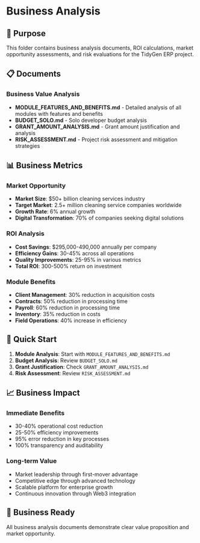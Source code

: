 # Business Analysis

## 💼 **Purpose**

This folder contains business analysis documents, ROI calculations, market opportunity assessments, and risk evaluations for the TidyGen ERP project.

## 📋 **Documents**

### **Business Value Analysis**
- **MODULE_FEATURES_AND_BENEFITS.md** - Detailed analysis of all modules with features and benefits
- **BUDGET_SOLO.md** - Solo developer budget analysis
- **GRANT_AMOUNT_ANALYSIS.md** - Grant amount justification and analysis
- **RISK_ASSESSMENT.md** - Project risk assessment and mitigation strategies

## 📊 **Business Metrics**

### **Market Opportunity**
- **Market Size**: $50+ billion cleaning services industry
- **Target Market**: 2.5+ million cleaning service companies worldwide
- **Growth Rate**: 6% annual growth
- **Digital Transformation**: 70% of companies seeking digital solutions

### **ROI Analysis**
- **Cost Savings**: $295,000-490,000 annually per company
- **Efficiency Gains**: 30-45% across all operations
- **Quality Improvements**: 25-95% in various metrics
- **Total ROI**: 300-500% return on investment

### **Module Benefits**
- **Client Management**: 30% reduction in acquisition costs
- **Contracts**: 50% reduction in processing time
- **Payroll**: 60% reduction in processing time
- **Inventory**: 35% reduction in costs
- **Field Operations**: 40% increase in efficiency

## 🚀 **Quick Start**

1. **Module Analysis**: Start with `MODULE_FEATURES_AND_BENEFITS.md`
2. **Budget Analysis**: Review `BUDGET_SOLO.md`
3. **Grant Justification**: Check `GRANT_AMOUNT_ANALYSIS.md`
4. **Risk Assessment**: Review `RISK_ASSESSMENT.md`

## 📈 **Business Impact**

### **Immediate Benefits**
- 30-40% operational cost reduction
- 25-50% efficiency improvements
- 95% error reduction in key processes
- 100% transparency and auditability

### **Long-term Value**
- Market leadership through first-mover advantage
- Competitive edge through advanced technology
- Scalable platform for enterprise growth
- Continuous innovation through Web3 integration

## 🎯 **Business Ready**

All business analysis documents demonstrate clear value proposition and market opportunity.
